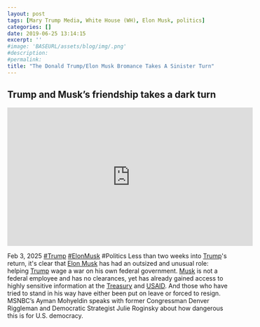```yaml
---
layout: post
tags: [Mary Trump Media, White House (WH), Elon Musk, politics]
categories: []
date: 2019-06-25 13:14:15
excerpt: ''
#image: 'BASEURL/assets/blog/img/.png'
#description:
#permalink:
title: "The Donald Trump/Elon Musk Bromance Takes A Sinister Turn"
---
```



## Trump and Musk’s friendship takes a dark turn

<iframe width="560" height="315" src="https://www.youtube.com/embed/PVS_f3i2_Bo?si=Y_Xug1A5Ly4kwq3i" title="YouTube video player" frameborder="0" allow="accelerometer; autoplay; clipboard-write; encrypted-media; gyroscope; picture-in-picture; web-share" referrerpolicy="strict-origin-when-cross-origin" allowfullscreen></iframe>

Feb 3, 2025 [#Trump](https://www.whitehouse.gov/) [#ElonMusk](https;//x.com/elonmusk/) #Politics
Less than two weeks into [Trump](https://www.whitehouse.gov/)'s return, it's clear that [Elon Musk](https;//x.com/elonmusk/) has had an outsized and unusual role: helping [Trump](https://www.whitehouse.gov/) wage a war on his own federal government. [Musk](https;//x.com/elonmusk/) is not a federal employee and has no clearances, yet has already gained access to highly sensitive information at the [Treasury](https://home.treasury.gov/) and [USAID](https://www.usaid.gov/). And those who have tried to stand in his way have either been put on leave or forced to resign. MSNBC’s Ayman Mohyeldin speaks with former Congressman Denver Riggleman and Democratic Strategist Julie Roginsky about how dangerous this is for U.S. democracy.

